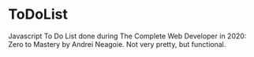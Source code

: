 # ToDoList
Javascript To Do List done during The Complete Web Developer in 2020: Zero to Mastery by Andrei Neagoie.
Not very pretty, but functional.

